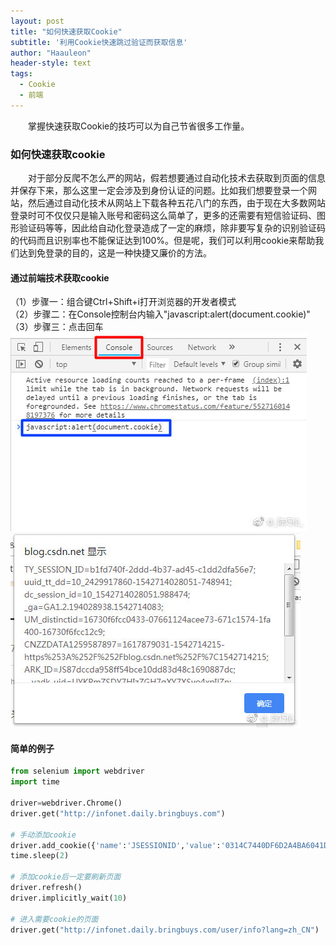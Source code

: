 ```yaml
---
layout: post
title: "如何快速获取Cookie"
subtitle: '利用Cookie快速跳过验证而获取信息'
author: "Haauleon"
header-style: text
tags:
  - Cookie
  - 前端
---
```


&emsp;&emsp;掌握快速获取Cookie的技巧可以为自己节省很多工作量。




### 如何快速获取cookie

&emsp;&emsp;对于部分反爬不怎么严的网站，假若想要通过自动化技术去获取到页面的信息并保存下来，那么这里一定会涉及到身份认证的问题。比如我们想要登录一个网站，然后通过自动化技术从网站上下载各种五花八门的东西，由于现在大多数网站登录时可不仅仅只是输入账号和密码这么简单了，更多的还需要有短信验证码、图形验证码等等，因此给自动化登录造成了一定的麻烦，除非要写复杂的识别验证码的代码而且识别率也不能保证达到100%。但是呢，我们可以利用cookie来帮助我们达到免登录的目的，这是一种快捷又廉价的方法。        

#### 通过前端技术获取cookie

（1）步骤一：组合键Ctrl&#43;Shift&#43;i打开浏览器的开发者模式      
（2）步骤二：在Console控制台内输入&#34;javascript&#58;alert&#40;document&#46;cookie&#41;&#34;       
（3）步骤三：点击回车         
![](\img\in-post\2019-01-16-Cookies\1.jpg)           
![](\img\in-post\2019-01-16-Cookies\2.jpg)


#### 简单的例子

```python
from selenium import webdriver
import time

driver=webdriver.Chrome()
driver.get("http://infonet.daily.bringbuys.com")

# 手动添加cookie
driver.add_cookie({'name':'JSESSIONID','value':'0314C7440DF6D2A4BA6041D9FFB9E586'})
time.sleep(2)

# 添加cookie后一定要刷新页面
driver.refresh()
driver.implicitly_wait(10)

# 进入需要cookie的页面
driver.get("http://infonet.daily.bringbuys.com/user/info?lang=zh_CN")
```
